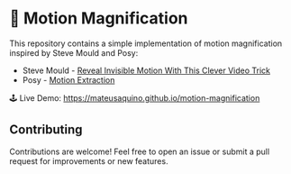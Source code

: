# 📸 Motion Magnification
This repository contains a simple implementation of motion magnification inspired by Steve Mould and Posy:

- Steve Mould - [Reveal Invisible Motion With This Clever Video Trick](https://www.youtube.com/watch?app=desktop&v=rEoc0YoALt0)
- Posy - [Motion Extraction](https://www.youtube.com/watch?v=NSS6yAMZF78)

🕹️ Live Demo: https://mateusaquino.github.io/motion-magnification

## Contributing
Contributions are welcome! Feel free to open an issue or submit a pull request for improvements or new features.

